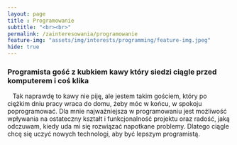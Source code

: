 ```yaml
--- 
layout: page 
title : Programowanie 
subtitle: "<br><br>"
permalink: /zainteresowania/programowanie
feature-img: "assets/img/interests/programming/feature-img.jpeg"
hide: true
---
```


<h3 class="text-success">
Programista gość z kubkiem kawy który siedzi ciągle przed komputerem i coś klika
</h3>

<font class="base-font-size">
&nbsp;&nbsp;&nbsp;Tak naprawdę to kawy nie piję, ale jestem takim gościem, który po ciężkim dniu pracy wraca do domu, żeby móc w końcu, w spokoju poprogramować. Dla mnie najważniejsza w programowaniu jest możliwość wpływania na ostateczny kształt i funkcjonalność projektu oraz radość, jaką odczuwam, kiedy uda mi się rozwiązać napotkane problemy. Dlatego ciągle chcę się uczyć nowych technologi, aby być lepszym programistą.
</font>